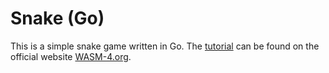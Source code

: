 # Snake (Go)

This is a simple snake game written in Go. The [tutorial](https://wasm4.org/docs/tutorials/snake/goal) can be found on the official website [WASM-4.org](https://wasm4.org/).

